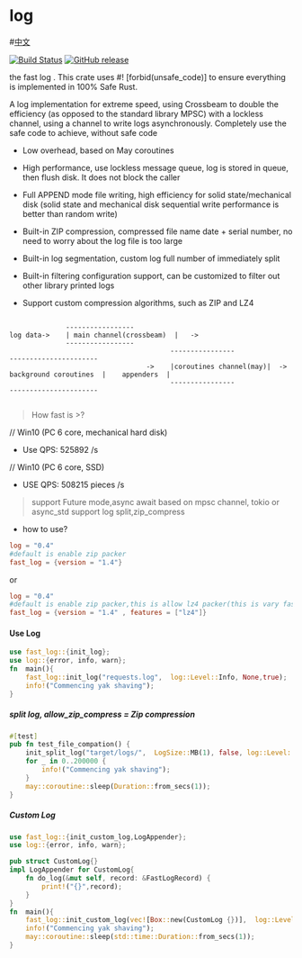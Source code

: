 # log
#[中文](README_CH.md)

[![Build Status](https://app.travis-ci.com/rbatis/fast_log.svg?branch=master)](https://app.travis-ci.com/rbatis/fast_log)
[![GitHub release](https://img.shields.io/github/v/release/rbatis/fast_log)](https://github.com/rbatis/fast_log/releases)


the fast log . This crate uses #! [forbid(unsafe_code)] to ensure everything is implemented in 100% Safe Rust.

A log implementation for extreme speed, using Crossbeam to double the efficiency (as opposed to the standard library MPSC) with a lockless channel, using a channel to write logs asynchronously. Completely use the safe code to achieve, without safe code


* Low overhead, based on May coroutines

* High performance, use lockless message queue, log is stored in queue, then flush disk. It does not block the caller

* Full APPEND mode file writing, high efficiency for solid state/mechanical disk (solid state and mechanical disk sequential write performance is better than random write)

* Built-in ZIP compression, compressed file name date + serial number, no need to worry about the log file is too large

* Built-in log segmentation, custom log full number of immediately split

* Built-in filtering configuration support, can be customized to filter out other library printed logs

* Support custom compression algorithms, such as ZIP and LZ4




```

              -----------------
log data->    | main channel(crossbeam)  |   ->          
              ----------------- 
                                        ----------------                                    ----------------------
                                  ->    |coroutines channel(may)|  -> background coroutines  |    appenders  |
                                        ----------------                                    ----------------------


```



> How fast is >?

// Win10 (PC 6 core, mechanical hard disk)

* Use QPS: 525892 /s



// Win10 (PC 6 core, SSD)

* USE QPS: 508215 pieces /s



> support Future mode,async await based on mpsc channel, tokio or async_std
> support log split,zip_compress

* how to use?

```toml
log = "0.4"
#default is enable zip packer
fast_log = {version = "1.4"}
```
or
```toml
log = "0.4"
#default is enable zip packer,this is allow lz4 packer(this is vary faster)
fast_log = {version = "1.4" , features = ["lz4"]}
```





#### Use Log

```rust
use fast_log::{init_log};
use log::{error, info, warn};
fn  main(){
    fast_log::init_log("requests.log",  log::Level::Info, None,true);
    info!("Commencing yak shaving");
}
```



##### split log, allow_zip_compress = Zip compression

```rust
#[test]
pub fn test_file_compation() {
    init_split_log("target/logs/",  LogSize::MB(1), false, log::Level::Info, None, Box::new(ZipPacker{}), true);// or Box::new(LZ4Packer{})
    for _ in 0..200000 {
        info!("Commencing yak shaving");
    }
    may::coroutine::sleep(Duration::from_secs(1));
}
```



##### Custom Log

```rust
use fast_log::{init_custom_log,LogAppender};
use log::{error, info, warn};

pub struct CustomLog{}
impl LogAppender for CustomLog{
    fn do_log(&mut self, record: &FastLogRecord) {
        print!("{}",record);
    }
}
fn  main(){
    fast_log::init_custom_log(vec![Box::new(CustomLog {})],  log::Level::Info, Box::new(NoFilter {}));
    info!("Commencing yak shaving");
    may::coroutine::sleep(std::time::Duration::from_secs(1));
}
```
